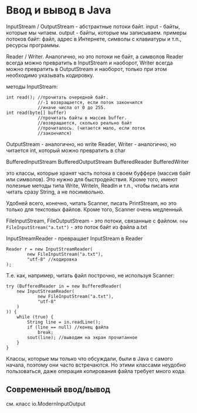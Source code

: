 # Ввод и вывод в Java

InputStream / OutputStream - абстрактные потоки байт.
input - байты, которые мы читаем.
output - байты, которые мы записываем.
примеры потоков байт: файл, адрес в Интернете, символы с 
клавиатуры и т.п., ресурсы программы.

Reader / Writer. Аналогично, но это потоки не байт, а
символов
Reader всегда можно превратить в InputStream и наоборот,
Writer всегда можно превратить в OutputStream и наоборот,
только при этом необходимо указывать кодировку.

методы InputStream:

    int read(); //прочитать очередной байт.
                //-1 возвращается, если поток закончился
                //иначе числа от 0 до 255.
    int read(byte[] buffer)
                //прочитать байты в массив buffer.
                //возвращается, сколько реально байт
                //прочиталось. (читается мало, если поток
                //закончился)
                
OutputStream - аналогично, но write
Reader, Writer - аналогично, но читается int, который
                 можно превратить в char
                 
BufferedInputStream
BufferedOutputStream
BufferedReader
BufferedWriter

это классы, которые хранят часть потока в своем буффере
(массив байт или символов). Это нужно для быстродействия.
Кроме того, имеют полезные методы типа Write, Writeln,
Readln и т.п., чтобы писать или читать
сразу String, а не посимвольно.

Удобней всего, конечно, читать Scanner, писать PrintStream,
но это только для текстовых файлов. Кроме того, Scanner
очень медленный.

FileInputStream, FileOutputStream - это потоки, связанные
с файлом. `new FileInputStream("a.txt")` - это поток
байт из файла a.txt

InputStreamReader - превращает InputStream в Reader

    Reader r = new InputStreamReader(
            new FileInputStream("a.txt"),
            "utf-8" //кодировка
    );
    
Т.е. как, например, читать файл построчно, не используя
Scanner:

    try (BufferedReader in = new BufferedReader(
        new InputStreamReader(
                new FileInputStream("a.txt"),
                "utf-8"
        )
    )) {
        while (true) {
            String line = in.readLine();
            if (line == null) //конец файла
                break;
            sout(line); //выводим на экран прочитанное
        }
    }

Классы, которые мы только что обсуждали, были в Java
с самого начала, поэтому они часто встречаются.
Но этими классами неудобно пользоваться, даже операция
копирования файла требует много кода.
    
## Современный ввод/вывод
см. класс io.ModernInputOutput